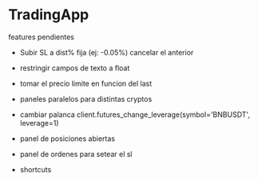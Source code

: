 # TradingApp

features pendientes

 - Subir SL a dist% fija (ej: -0.05%)
   cancelar el anterior

 - restringir campos de texto a float

 - tomar el precio limite en funcion del last

 - paneles paralelos para distintas cryptos

 - cambiar palanca
    client.futures_change_leverage(symbol='BNBUSDT', leverage=1) 

 - panel de posiciones abiertas

 - panel de ordenes
    para setear el sl
    
 - shortcuts
